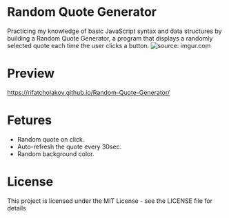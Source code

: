 # Random Quote Generator
Practicing my knowledge of basic JavaScript syntax and data structures by building a Random Quote Generator, a program that displays a randomly selected quote each time the user clicks a button.
<img src="https://i.imgur.com/fZa0GaG.png" title="source: imgur.com" />

# Preview
https://rifatcholakov.github.io/Random-Quote-Generator/

# Fetures
* Random quote on click.
* Auto-refresh the quote every 30sec.
* Random background color.

# License
This project is licensed under the MIT License - see the LICENSE file for details
